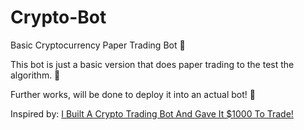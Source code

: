 # Crypto-Bot
Basic Cryptocurrency Paper Trading Bot 🎉

This bot is just a basic version that does paper trading to the test the algorithm. 🧪

Further works, will be done to deploy it into an actual bot! 🚀

Inspired by: [I Built A Crypto Trading Bot And Gave It $1000 To Trade!](https://www.youtube.com/watch?v=bARCE45FM4s&ab_channel=KalleHallden)

